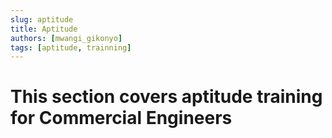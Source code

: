 ```yaml
---
slug: aptitude
title: Aptitude
authors: [mwangi_gikonyo]
tags: [aptitude, trainning]
---
```


# This section covers aptitude training for Commercial Engineers